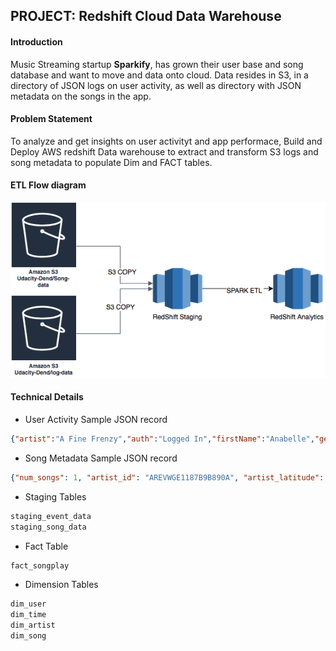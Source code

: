 ## PROJECT: Redshift Cloud Data Warehouse

#### Introduction
Music Streaming startup __Sparkify__, has grown their user base and song database and want to move and data onto cloud. Data resides in S3, in a directory of JSON logs on user activity, as well as directory with JSON metadata on the songs in the app. 

#### Problem Statement 
To analyze and get insights on user activityt and app performace, Build and Deploy AWS redshift Data warehouse to extract and transform S3 logs and song metadata to populate Dim and FACT tables.

#### ETL Flow diagram
![ETL flow diagram](./Cloud_DWH.png)

#### Technical Details
* User Activity Sample JSON record
``` json 
{"artist":"A Fine Frenzy","auth":"Logged In","firstName":"Anabelle","gender":"F","itemInSession":0,"lastName":"Simpson","length":267.91138,"level":"free","location":"Philadelphia-Camden-Wilmington, PA-NJ-DE-MD","method":"PUT","page":"NextSong","registration":1541044398796.0,"sessionId":256,"song":"Almost Lover (Album Version)","status":200,"ts":1541377992796,"userAgent":"\"Mozilla\/5.0 (Macintosh; Intel Mac OS X 10_9_4) AppleWebKit\/537.36 (KHTML, like Gecko) Chrome\/36.0.1985.125 Safari\/537.36\"","userId":"69"}
```
* Song Metadata Sample JSON record
``` json 
{"num_songs": 1, "artist_id": "AREVWGE1187B9B890A", "artist_latitude": -13.442, "artist_longitude": -41.9952, "artist_location": "Noci (BA)", "artist_name": "Bitter End", "song_id": "SOFCHDR12AB01866EF", "title": "Living Hell", "duration": 282.43546, "year": 0}
```
* Staging Tables 
``` sql
staging_event_data
staging_song_data
```
* Fact Table 
``` sql
fact_songplay
```
* Dimension Tables
``` sql
dim_user
dim_time
dim_artist
dim_song
```
